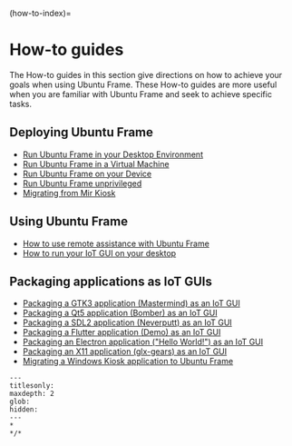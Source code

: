 (how-to-index)=
# How-to guides

The How-to guides in this section give directions on how to achieve your goals when using Ubuntu Frame. These How-to guides are more useful when you are familiar with Ubuntu Frame and seek to achieve specific tasks.

## Deploying Ubuntu Frame

- [Run Ubuntu Frame in your Desktop Environment](/how-to/running-ubuntu-frame/in-your-desktop-environment.md)
- [Run Ubuntu Frame in a Virtual Machine](/how-to/running-ubuntu-frame/in-a-virtual-machine.md)
- [Run Ubuntu Frame on your Device](/how-to/running-ubuntu-frame/on-your-device.md)
- [Run Ubuntu Frame unprivileged](/how-to/running-ubuntu-frame/unprivileged.md)
- [Migrating from Mir Kiosk](/how-to/migrating-from-mir-kiosk-to-ubuntu-frame.md)

## Using Ubuntu Frame

- [How to use remote assistance with Ubuntu Frame](/how-to/using-ubuntu-frame/use-remote-assistance.md)
- [How to run your IoT GUI on your desktop](/how-to/using-ubuntu-frame/run-your-iot-gui-on-your-desktop.md)

## Packaging applications as IoT GUIs

- [Packaging a GTK3 application (Mastermind) as an IoT GUI](/how-to/packaging-iot-gui/a-gtk3-application.md)
- [Packaging a Qt5 application (Bomber) as an IoT GUI](/how-to/packaging-iot-gui/a-qt5-application.md)
- [Packaging a SDL2 application (Neverputt) as an IoT GUI](/how-to/packaging-iot-gui/a-sdl2-application.md)
- [Packaging a Flutter application (Demo) as an IoT GUI](/how-to/packaging-iot-gui/a-flutter-application.md)
- [Packaging an Electron application ("Hello World!") as an IoT GUI](/how-to/packaging-iot-gui/an-electron-application.md)
- [Packaging an X11 application (glx-gears) as an IoT GUI](/how-to/packaging-iot-gui/an-x11-based-application.md)
- [Migrating a Windows Kiosk application to Ubuntu Frame](/how-to/packaging-iot-gui/migrating-a-windows-application.md)

```{toctree}
---
titlesonly:
maxdepth: 2
glob:
hidden:
---
*
*/*
```

